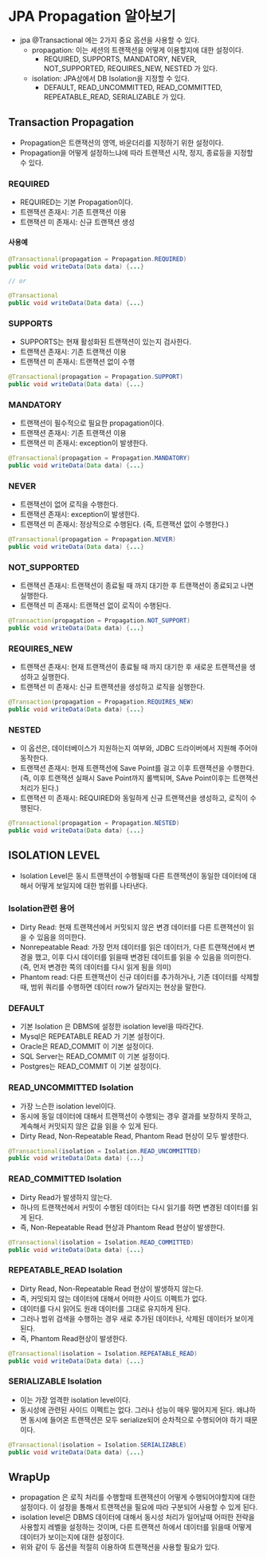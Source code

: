 # JPA Propagation 알아보기 

- jpa @Transactional 에는 2가지 중요 옵션을 사용할 수 있다. 
  - propagation: 이는 세션의 트랜잭션을 어떻게 이용할지에 대한 설정이다. 
    - REQUIRED, SUPPORTS, MANDATORY, NEVER, NOT_SUPPORTED, REQUIRES_NEW, NESTED 가 있다.
  - isolation: JPA상에서 DB Isolation을 지정할 수 있다.
    - DEFAULT, READ_UNCOMMITTED, READ_COMMITTED, REPEATABLE_READ, SERIALIZABLE 가 있다.

## Transaction Propagation

- Propagation은 트랜잭션의 영역, 바운더리를 지정하기 위한 설정이다. 
- Propagation을 어떻게 설정하느냐에 따라 트랜잭션 시작, 정지, 종료등을 지정할 수 있다. 

### REQUIRED 

- REQUIRED는 기본 Propagation이다. 
- 트랜잭션 존재시: 기존 트랜잭션 이용 
- 트랜잭션 미 존재시: 신규 트랜잭션 생성 

#### 사용예 

```java
@Transactional(propagation = Propagation.REQUIRED)
public void writeData(Data data) {...}

// or

@Transactional
public void writeData(Data data) {...}
```

### SUPPORTS 

- SUPPORTS는 현재 활성화된 트랜잭션이 있는지 검사한다. 
- 트랜잭션 존재시: 기존 트랜잭션 이용 
- 트랜잭션 미 존재시: 트랜잭션 없이 수행 

```java
@Transactional(propagation = Propagation.SUPPORT)
public void writeData(Data data) {...}
```

### MANDATORY 

- 트랜잭션이 필수적으로 필요한 propagation이다. 
- 트랜잭션 존재시: 기존 트랜잭션 이용 
- 트랜잭션 미 존재시: exception이 발생한다. 

```java
@Transactional(propagation = Propagation.MANDATORY)
public void writeData(Data data) {...}
```

### NEVER 

- 트랜잭션이 없어 로직을 수행한다. 
- 트랜잭션 존재시: exception이 발생한다.
- 트랜잭션 미 존재시: 정상적으로 수행된다. (즉, 트랜잭션 없이 수행한다.)

```java
@Transactional(propagation = Propagation.NEVER)
public void writeData(Data data) {...}
```

### NOT_SUPPORTED 

- 트랜잭션 존재시: 트랜잭션이 종료될 때 까지 대기한 후 트랜잭션이 종료되고 나면 실행한다. 
- 트랜잭션 미 존재시: 트랜잭션 없이 로직이 수행된다. 

```java
@Transaction(propagation = Propagation.NOT_SUPPORT)
public void writeData(Data data) {...}
```

### REQUIRES_NEW

- 트랜잭션 존재시: 현재 트랜잭션이 종료될 때 까지 대기한 후 새로운 트랜잭션을 생성하고 실행한다. 
- 트랜잭션 미 존재시: 신규 트랜잭션을 생성하고 로직을 실행한다. 

```java
@Transaction(propagation = Propagation.REQUIRES_NEW)
public void writeData(Data data) {...}
```

### NESTED 

- 이 옵션은, 데이터베이스가 지원하는지 여부와, JDBC 드라이버에서 지원해 주어야 동작한다. 
- 트랜잭션 존재시: 현재 트랜잭션에 Save Point를 걸고 이후 트랜잭션을 수행한다. (즉, 이후 트랜잭션 실패시 Save Point까지 롤백되며, SAve Point이후는 트랜잭션 처리가 된다.)
- 트랜잭션 미 존재시: REQUIRED와 동일하게 신규 트랜잭션을 생성하고, 로직이 수행된다. 

```java
@Transactional(propagation = Propagation.NESTED)
public void writeData(Data data) {...}
```

## ISOLATION LEVEL

- Isolation Level은 동시 트랜잭션이 수행될때 다른 트랜잭션이 동일한 데이터에 대해서 어떻게 보일지에 대한 범위를 나타낸다. 

### Isolation관련 용어 

- Dirty Read: 현재 트랜잭션에서 커밋되지 않은 변경 데이터를 다른 트랜잭션이 읽을 수 있음을 의미한다. 
- Nonrepeatable Read: 가장 먼저 데이터를 읽은 데이터가, 다른 트랜잭션에서 변경을 했고, 이후 다시 데이터를 읽을때 변경된 데이트를 읽을 수 있음을 의미한다. (즉, 먼저 변경한 쪽의 데이터를 다시 읽게 됨을 의미)
- Phantom read: 다른 트랜잭션이 신규 데이터를 추가하거나, 기존 데이터를 삭제할때, 범위 쿼리를 수행하면 데이터 row가 달라지는 현상을 말한다. 

### DEFAULT

- 기본 Isolation 은 DBMS에 설정한 isolation level을 따라간다. 
- Mysql은 REPEATABLE READ 가 기본 설정이다. 
- Oracle은 READ_COMMIT 이 기본 설정이다. 
- SQL Server는 READ_COMMIT 이 기본 설정이다. 
- Postgres는 READ_COMMIT 이 기본 설정이다.

### READ_UNCOMMITTED Isolation

- 가장 느슨한 isolation level이다. 
- 동시에 동일 데이터에 대해서 트랜잭션이 수행되는 경우 결과를 보장하지 못하고, 계속해서 커밋되지 않은 값을 읽을 수 있게 된다. 
- Dirty Read, Non-Repeatable Read, Phantom Read 현상이 모두 발생한다. 

```java
@Transactional(isolation = Isolation.READ_UNCOMMITTED)
public void writeData(Data data) {...}
```

### READ_COMMITTED Isolation

- Dirty Read가 발생하지 않는다. 
- 하나의 트랜잭션에서 커밋이 수행된 데이터는 다시 읽기를 하면 변경된 데이터를 읽게 된다. 
- 즉, Non-Repeatable Read 현상과 Phantom Read 현상이 발생한다. 

```java
@Transactional(isolation = Isolation.READ_COMMITTED)
public void writeData(Data data) {...}
```

### REPEATABLE_READ Isolation

- Dirty Read, Non-Repeatable Read 현상이 발생하지 않는다. 
- 즉, 커밋되지 않는 데이터에 대해서 어떠한 사이드 이펙트가 없다. 
- 데이터를 다시 읽어도 원래 데이터를 그대로 유지하게 된다. 
- 그러나 범위 검색을 수행하는 경우 새로 추가된 데이터나, 삭제된 데이터가 보이게 된다. 
- 즉, Phantom Read현상이 발생한다. 

```java
@Transactional(isolation = Isolation.REPEATABLE_READ)
public void writeData(Data data) {...}
```

### SERIALIZABLE Isolation

- 이는 가장 엄격한 isolation level이다. 
- 동시성에 관련된 사이드 이펙트는 없다. 그러나 성능이 매우 떨어지게 된다. 왜냐하면 동시에 들어온 트랜잭션은 모두 serialize되어 순차적으로 수행되어야 하기 때문이다. 

```java
@Transactional(isolation = Isolation.SERIALIZABLE)
public void writeData(Data data) {...}
```

## WrapUp

- propagation 은 로직 처리를 수행할때 트랜잭션이 어떻게 수행되어야할지에 대한 설정이다. 이 설정을 통해서 트랜잭션을 필요에 따라 구분되어 사용할 수 있게 된다. 
- isolation level은 DBMS 데이터에 대해서 동시성 처리가 일어날때 어떠한 전략을 사용할지 레벨을 설정하는 것이며, 다른 트랜잭션 하에서 데이터를 읽을때 어떻게 데이터가 보이는지에 대한 설정이다. 
- 위와 같이 두 옵션을 적절히 이용하여 트랜잭션을 사용할 필요가 있다. 